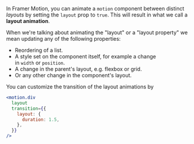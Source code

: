 In Framer Motion, you can animate a `motion` component between distinct _layouts_ by setting the `layout` prop to `true`. This will result in what we call a **layout animation**.

When we're talking about animating the "layout" or a "layout property" we mean updating any of the following properties:
- Reordering of a list.
- A style set on the component itself, for example a change in `width` or `position`.
- A change in the parent's layout, e.g. flexbox or grid.
- Or any other change in the component's layout.

You can customize the transition of the layout animations by 
```jsx
<motion.div
  layout
  transition={{
    layout: {
      duration: 1.5,
    },
  }}
/>
```